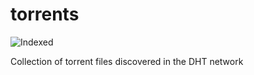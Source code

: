 torrents 
========
![Indexed](https://img.shields.io/badge/indexed-6663-blue)

Collection of torrent files discovered in the DHT network
